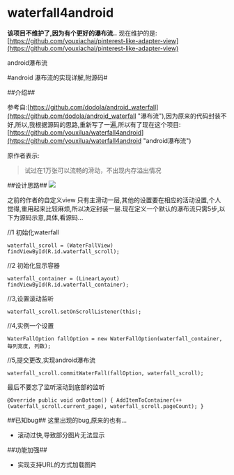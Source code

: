waterfall4android
=================

**该项目不维护了,因为有个更好的瀑布流..**
现在维护的是:
[https://github.com/youxiachai/pinterest-like-adapter-view](https://github.com/youxiachai/pinterest-like-adapter-view)

android瀑布流

#android 瀑布流的实现详解,附源码#

##介绍##

参考自:[https://github.com/dodola/android_waterfall](https://github.com/dodola/android_waterfall "瀑布流"),因为原来的代码封装不好,所以,我根据源码的思路,重新写了一遍,所以有了现在这个项目:[https://github.com/youxilua/waterfall4android](https://github.com/youxilua/waterfall4android "android瀑布流")

原作者表示:
> 试过在1万张可以流畅的滑动，不出现内存溢出情况

##设计思路##
![](http://images.cnblogs.com/cnblogs_com/youxilua/201209/201209211519192946.png)

之前的作者的自定义view 只有主滑动一层,其他的设置要在相应的活动设置,个人觉得,重用起来比较麻烦,所以决定封装一层.现在定义一个默认的瀑布流只需5步,以下为源码示意,具体,看源码...

//1 初始化waterfall 

`waterfall_scroll = (WaterFallView) findViewById(R.id.waterfall_scroll);`


//2 初始化显示容器

`waterfall_container = (LinearLayout) findViewById(R.id.waterfall_container);`

//3,设置滚动监听

`waterfall_scroll.setOnScrollListener(this);`

//4,实例一个设置

`WaterFallOption fallOption = new WaterFallOption(waterfall_container,
				每列宽度, 列数);`

//5,提交更改,实现android瀑布流

`waterfall_scroll.commitWaterFall(fallOption, waterfall_scroll);`

最后不要忘了监听滚动到底部的监听

`@Override
	public void onBottom() {
		AddItemToContainer(++(waterfall_scroll.current_page), waterfall_scroll.pageCount);
	}`


##已知bug##
这里出现的bug,原来的也有...

* 滚动过快,导致部分图片无法显示

##功能加强##

* 实现支持URL的方式加载图片
